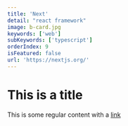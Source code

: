 ```yaml
---
title: 'Next'
detail: "react framework"
image: b-card.jpg
keywords: ['web']
subKeywords: ['typescript']
orderIndex: 9
isFeatured: false
url: 'https://nextjs.org/'
---
```


# This is a title

This is some regular content with a [link](https://google.com)